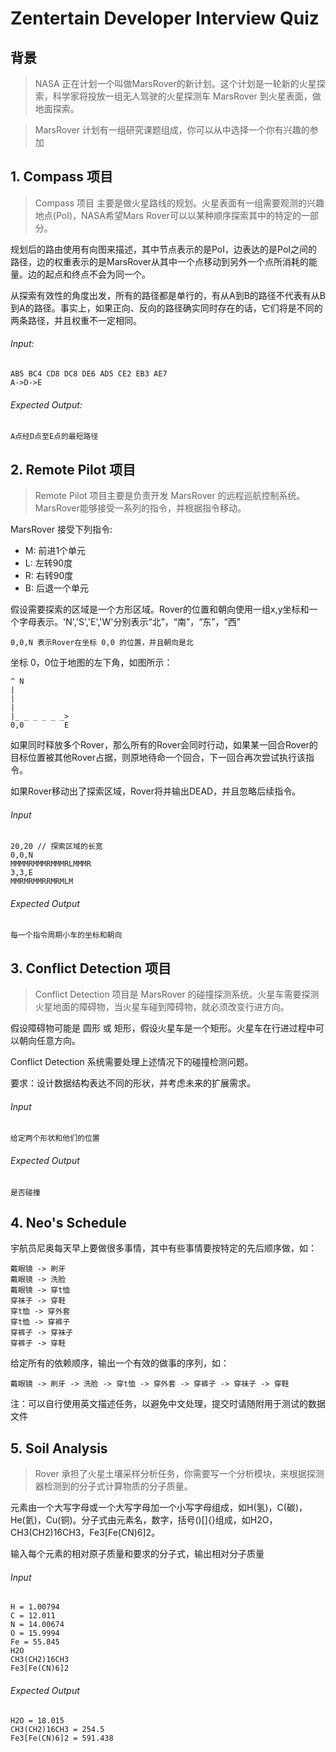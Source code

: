 Zentertain Developer Interview Quiz
===================================

背景
----------

> NASA 正在计划一个叫做MarsRover的新计划。这个计划是一轮新的火星探索，科学家将投放一组无人驾驶的火星探测车 MarsRover 到火星表面，做地面探索。

> MarsRover 计划有一组研究课题组成，你可以从中选择一个你有兴趣的参加

## 1. Compass 项目

> Compass 项目 主要是做火星路线的规划。火星表面有一组需要观测的兴趣地点(PoI)，NASA希望Mars Rover可以以某种顺序探索其中的特定的一部分。

规划后的路由使用有向图来描述，其中节点表示的是PoI，边表达的是PoI之间的路径，边的权重表示的是MarsRover从其中一个点移动到另外一个点所消耗的能量。边的起点和终点不会为同一个。

从探索有效性的角度出发，所有的路径都是单行的，有从A到B的路径不代表有从B到A的路径。事实上，如果正向、反向的路径确实同时存在的话，它们将是不同的两条路径，并且权重不一定相同。

###### Input:

	AB5 BC4 CD8 DC8 DE6 AD5 CE2 EB3 AE7
	A->D->E

###### Expected Output:

	A点经D点至E点的最短路径


## 2. Remote Pilot 项目

> Remote Pilot 项目主要是负责开发 MarsRover 的远程巡航控制系统。MarsRover能够接受一系列的指令，并根据指令移动。

MarsRover 接受下列指令:

* M: 前进1个单元
* L: 左转90度
* R: 右转90度
* B: 后退一个单元

假设需要探索的区域是一个方形区域。Rover的位置和朝向使用一组x,y坐标和一个字母表示。'N','S','E','W'分别表示“北”，“南”，“东”，“西”

    0,0,N 表示Rover在坐标 0,0 的位置，并且朝向是北

坐标 0，0位于地图的左下角，如图所示：


	^ N
	|
	|
	|
	|_ _ _ _ _ _>
	0,0         E


如果同时释放多个Rover，那么所有的Rover会同时行动，如果某一回合Rover的目标位置被其他Rover占据，则原地待命一个回合，下一回合再次尝试执行该指令。

如果Rover移动出了探索区域，Rover将并输出DEAD，并且忽略后续指令。

###### Input

	20,20 // 探索区域的长宽
	0,0,N
	MMMMRMMMRMMMRLMMMR
	3,3,E
	MMRMRMMRRMRMLM

###### Expected Output

	每一个指令周期小车的坐标和朝向


## 3. Conflict Detection 项目

> Conflict Detection 项目是 MarsRover 的碰撞探测系统。火星车需要探测火星地面的障碍物，当火星车碰到障碍物，就必须改变行进方向。

假设障碍物可能是 圆形 或 矩形，假设火星车是一个矩形。火星车在行进过程中可以朝向任意方向。

Conflict Detection 系统需要处理上述情况下的碰撞检测问题。

要求：设计数据结构表达不同的形状，并考虑未来的扩展需求。

###### Input

	给定两个形状和他们的位置

###### Expected Output

	是否碰撞


## 4. Neo's Schedule

宇航员尼奥每天早上要做很多事情，其中有些事情要按特定的先后顺序做，如：

	戴眼镜 -> 刷牙
	戴眼镜 -> 洗脸
	戴眼镜 -> 穿t恤
	穿袜子 -> 穿鞋
	穿t恤 -> 穿外套
	穿t恤 -> 穿裤子
	穿裤子 -> 穿袜子
	穿裤子 -> 穿鞋

给定所有的依赖顺序，输出一个有效的做事的序列，如：

	戴眼镜 -> 刷牙 -> 洗脸 -> 穿t恤 -> 穿外套 -> 穿裤子 -> 穿袜子 -> 穿鞋

注：可以自行使用英文描述任务，以避免中文处理，提交时请随附用于测试的数据文件


## 5. Soil Analysis

> Rover 承担了火星土壤采样分析任务，你需要写一个分析模块，来根据探测器检测到的分子式计算物质的分子质量。

元素由一个大写字母或一个大写字母加一个小写字母组成，如H(氢)，C(碳)，He(氦)，Cu(铜)。分子式由元素名，数字，括号()[]{}组成，如H2O，CH3(CH2)16CH3，Fe3[Fe(CN)6]2。

输入每个元素的相对原子质量和要求的分子式，输出相对分子质量

###### Input

	H = 1.00794
	C = 12.011
	N = 14.00674
	O = 15.9994
	Fe = 55.845
	H2O
	CH3(CH2)16CH3
	Fe3[Fe(CN)6]2
	
###### Expected Output

	H2O = 18.015
	CH3(CH2)16CH3 = 254.5
	Fe3[Fe(CN)6]2 = 591.438
	
